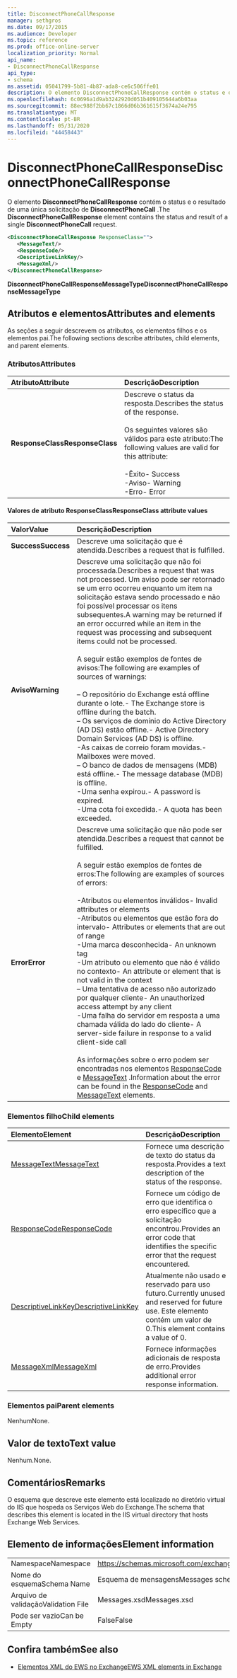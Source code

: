 ```yaml
---
title: DisconnectPhoneCallResponse
manager: sethgros
ms.date: 09/17/2015
ms.audience: Developer
ms.topic: reference
ms.prod: office-online-server
localization_priority: Normal
api_name:
- DisconnectPhoneCallResponse
api_type:
- schema
ms.assetid: 05041799-5b81-4b87-ada8-ce6c506ffe01
description: O elemento DisconnectPhoneCallResponse contém o status e o resultado de uma única solicitação de DisconnectPhoneCall.
ms.openlocfilehash: 6c0696a1d9ab3242920d051b409105644a6b03aa
ms.sourcegitcommit: 88ec988f2bb67c1866d06b361615f3674a24e795
ms.translationtype: MT
ms.contentlocale: pt-BR
ms.lasthandoff: 05/31/2020
ms.locfileid: "44458443"
---
```

# <a name="disconnectphonecallresponse"></a><span data-ttu-id="3e7ee-103">DisconnectPhoneCallResponse</span><span class="sxs-lookup"><span data-stu-id="3e7ee-103">DisconnectPhoneCallResponse</span></span>

<span data-ttu-id="3e7ee-104">O elemento **DisconnectPhoneCallResponse** contém o status e o resultado de uma única solicitação de **DisconnectPhoneCall** .</span><span class="sxs-lookup"><span data-stu-id="3e7ee-104">The **DisconnectPhoneCallResponse** element contains the status and result of a single **DisconnectPhoneCall** request.</span></span> 
  
```xml
<DisconnectPhoneCallResponse ResponseClass="">
   <MessageText/>
   <ResponseCode/>
   <DescriptiveLinkKey/>
   <MessageXml/>
</DisconnectPhoneCallResponse>
```

 <span data-ttu-id="3e7ee-105">**DisconnectPhoneCallResponseMessageType**</span><span class="sxs-lookup"><span data-stu-id="3e7ee-105">**DisconnectPhoneCallResponseMessageType**</span></span>
## <a name="attributes-and-elements"></a><span data-ttu-id="3e7ee-106">Atributos e elementos</span><span class="sxs-lookup"><span data-stu-id="3e7ee-106">Attributes and elements</span></span>

<span data-ttu-id="3e7ee-107">As seções a seguir descrevem os atributos, os elementos filhos e os elementos pai.</span><span class="sxs-lookup"><span data-stu-id="3e7ee-107">The following sections describe attributes, child elements, and parent elements.</span></span>
  
### <a name="attributes"></a><span data-ttu-id="3e7ee-108">Atributos</span><span class="sxs-lookup"><span data-stu-id="3e7ee-108">Attributes</span></span>

|<span data-ttu-id="3e7ee-109">**Atributo**</span><span class="sxs-lookup"><span data-stu-id="3e7ee-109">**Attribute**</span></span>|<span data-ttu-id="3e7ee-110">**Descrição**</span><span class="sxs-lookup"><span data-stu-id="3e7ee-110">**Description**</span></span>|
|:-----|:-----|
|<span data-ttu-id="3e7ee-111">**ResponseClass**</span><span class="sxs-lookup"><span data-stu-id="3e7ee-111">**ResponseClass**</span></span> <br/> | <span data-ttu-id="3e7ee-112">Descreve o status da resposta.</span><span class="sxs-lookup"><span data-stu-id="3e7ee-112">Describes the status of the response.</span></span><br/><br/><span data-ttu-id="3e7ee-113">Os seguintes valores são válidos para este atributo:</span><span class="sxs-lookup"><span data-stu-id="3e7ee-113">The following values are valid for this attribute:</span></span>  <br/><br/><span data-ttu-id="3e7ee-114">-Êxito</span><span class="sxs-lookup"><span data-stu-id="3e7ee-114">-  Success</span></span>  <br/><span data-ttu-id="3e7ee-115">-Aviso</span><span class="sxs-lookup"><span data-stu-id="3e7ee-115">-  Warning</span></span>  <br/><span data-ttu-id="3e7ee-116">-Erro</span><span class="sxs-lookup"><span data-stu-id="3e7ee-116">-  Error</span></span>  <br/> |
   
#### <a name="responseclass-attribute-values"></a><span data-ttu-id="3e7ee-117">Valores de atributo ResponseClass</span><span class="sxs-lookup"><span data-stu-id="3e7ee-117">ResponseClass attribute values</span></span>

|<span data-ttu-id="3e7ee-118">**Valor**</span><span class="sxs-lookup"><span data-stu-id="3e7ee-118">**Value**</span></span>|<span data-ttu-id="3e7ee-119">**Descrição**</span><span class="sxs-lookup"><span data-stu-id="3e7ee-119">**Description**</span></span>|
|:-----|:-----|
|<span data-ttu-id="3e7ee-120">**Success**</span><span class="sxs-lookup"><span data-stu-id="3e7ee-120">**Success**</span></span> <br/> |<span data-ttu-id="3e7ee-121">Descreve uma solicitação que é atendida.</span><span class="sxs-lookup"><span data-stu-id="3e7ee-121">Describes a request that is fulfilled.</span></span>  <br/> |
|<span data-ttu-id="3e7ee-122">**Aviso**</span><span class="sxs-lookup"><span data-stu-id="3e7ee-122">**Warning**</span></span> <br/> | <span data-ttu-id="3e7ee-123">Descreve uma solicitação que não foi processada.</span><span class="sxs-lookup"><span data-stu-id="3e7ee-123">Describes a request that was not processed.</span></span> <span data-ttu-id="3e7ee-124">Um aviso pode ser retornado se um erro ocorreu enquanto um item na solicitação estava sendo processado e não foi possível processar os itens subsequentes.</span><span class="sxs-lookup"><span data-stu-id="3e7ee-124">A warning may be returned if an error occurred while an item in the request was processing and subsequent items could not be processed.</span></span><br/><br/><span data-ttu-id="3e7ee-125">A seguir estão exemplos de fontes de avisos:</span><span class="sxs-lookup"><span data-stu-id="3e7ee-125">The following are examples of sources of warnings:</span></span><br/><br/><span data-ttu-id="3e7ee-126">– O repositório do Exchange está offline durante o lote.</span><span class="sxs-lookup"><span data-stu-id="3e7ee-126">-  The Exchange store is offline during the batch.</span></span>  <br/><span data-ttu-id="3e7ee-127">– Os serviços de domínio do Active Directory (AD DS) estão offline.</span><span class="sxs-lookup"><span data-stu-id="3e7ee-127">-  Active Directory Domain Services (AD DS) is offline.</span></span>  <br/><span data-ttu-id="3e7ee-128">-As caixas de correio foram movidas.</span><span class="sxs-lookup"><span data-stu-id="3e7ee-128">-  Mailboxes were moved.</span></span>  <br/><span data-ttu-id="3e7ee-129">– O banco de dados de mensagens (MDB) está offline.</span><span class="sxs-lookup"><span data-stu-id="3e7ee-129">-  The message database (MDB) is offline.</span></span>  <br/><span data-ttu-id="3e7ee-130">-Uma senha expirou.</span><span class="sxs-lookup"><span data-stu-id="3e7ee-130">-  A password is expired.</span></span>  <br/><span data-ttu-id="3e7ee-131">-Uma cota foi excedida.</span><span class="sxs-lookup"><span data-stu-id="3e7ee-131">-  A quota has been exceeded.</span></span>  <br/> |
|<span data-ttu-id="3e7ee-132">**Error**</span><span class="sxs-lookup"><span data-stu-id="3e7ee-132">**Error**</span></span> <br/> | <span data-ttu-id="3e7ee-133">Descreve uma solicitação que não pode ser atendida.</span><span class="sxs-lookup"><span data-stu-id="3e7ee-133">Describes a request that cannot be fulfilled.</span></span><br/><br/><span data-ttu-id="3e7ee-134">A seguir estão exemplos de fontes de erros:</span><span class="sxs-lookup"><span data-stu-id="3e7ee-134">The following are examples of sources of errors:</span></span>  <br/><br/><span data-ttu-id="3e7ee-135">-Atributos ou elementos inválidos</span><span class="sxs-lookup"><span data-stu-id="3e7ee-135">-  Invalid attributes or elements</span></span>  <br/><span data-ttu-id="3e7ee-136">-Atributos ou elementos que estão fora do intervalo</span><span class="sxs-lookup"><span data-stu-id="3e7ee-136">-  Attributes or elements that are out of range</span></span>  <br/><span data-ttu-id="3e7ee-137">-Uma marca desconhecida</span><span class="sxs-lookup"><span data-stu-id="3e7ee-137">-  An unknown tag</span></span>  <br/><span data-ttu-id="3e7ee-138">-Um atributo ou elemento que não é válido no contexto</span><span class="sxs-lookup"><span data-stu-id="3e7ee-138">-  An attribute or element that is not valid in the context</span></span>  <br/><span data-ttu-id="3e7ee-139">– Uma tentativa de acesso não autorizado por qualquer cliente</span><span class="sxs-lookup"><span data-stu-id="3e7ee-139">-  An unauthorized access attempt by any client</span></span>  <br/><span data-ttu-id="3e7ee-140">-Uma falha do servidor em resposta a uma chamada válida do lado do cliente</span><span class="sxs-lookup"><span data-stu-id="3e7ee-140">-  A server-side failure in response to a valid client-side call</span></span><br/><br/>  <span data-ttu-id="3e7ee-141">As informações sobre o erro podem ser encontradas nos elementos [ResponseCode](responsecode.md) e [MessageText](messagetext.md) .</span><span class="sxs-lookup"><span data-stu-id="3e7ee-141">Information about the error can be found in the [ResponseCode](responsecode.md) and [MessageText](messagetext.md) elements.</span></span>  <br/> |
   
### <a name="child-elements"></a><span data-ttu-id="3e7ee-142">Elementos filho</span><span class="sxs-lookup"><span data-stu-id="3e7ee-142">Child elements</span></span>

|<span data-ttu-id="3e7ee-143">**Elemento**</span><span class="sxs-lookup"><span data-stu-id="3e7ee-143">**Element**</span></span>|<span data-ttu-id="3e7ee-144">**Descrição**</span><span class="sxs-lookup"><span data-stu-id="3e7ee-144">**Description**</span></span>|
|:-----|:-----|
|[<span data-ttu-id="3e7ee-145">MessageText</span><span class="sxs-lookup"><span data-stu-id="3e7ee-145">MessageText</span></span>](messagetext.md) <br/> |<span data-ttu-id="3e7ee-146">Fornece uma descrição de texto do status da resposta.</span><span class="sxs-lookup"><span data-stu-id="3e7ee-146">Provides a text description of the status of the response.</span></span>  <br/> |
|[<span data-ttu-id="3e7ee-147">ResponseCode</span><span class="sxs-lookup"><span data-stu-id="3e7ee-147">ResponseCode</span></span>](responsecode.md) <br/> |<span data-ttu-id="3e7ee-148">Fornece um código de erro que identifica o erro específico que a solicitação encontrou.</span><span class="sxs-lookup"><span data-stu-id="3e7ee-148">Provides an error code that identifies the specific error that the request encountered.</span></span>  <br/> |
|[<span data-ttu-id="3e7ee-149">DescriptiveLinkKey</span><span class="sxs-lookup"><span data-stu-id="3e7ee-149">DescriptiveLinkKey</span></span>](descriptivelinkkey.md) <br/> |<span data-ttu-id="3e7ee-150">Atualmente não usado e reservado para uso futuro.</span><span class="sxs-lookup"><span data-stu-id="3e7ee-150">Currently unused and reserved for future use.</span></span> <span data-ttu-id="3e7ee-151">Este elemento contém um valor de 0.</span><span class="sxs-lookup"><span data-stu-id="3e7ee-151">This element contains a value of 0.</span></span>  <br/> |
|[<span data-ttu-id="3e7ee-152">MessageXml</span><span class="sxs-lookup"><span data-stu-id="3e7ee-152">MessageXml</span></span>](messagexml.md) <br/> |<span data-ttu-id="3e7ee-153">Fornece informações adicionais de resposta de erro.</span><span class="sxs-lookup"><span data-stu-id="3e7ee-153">Provides additional error response information.</span></span>  <br/> |
   
### <a name="parent-elements"></a><span data-ttu-id="3e7ee-154">Elementos pai</span><span class="sxs-lookup"><span data-stu-id="3e7ee-154">Parent elements</span></span>

<span data-ttu-id="3e7ee-155">Nenhum</span><span class="sxs-lookup"><span data-stu-id="3e7ee-155">None.</span></span>
  
## <a name="text-value"></a><span data-ttu-id="3e7ee-156">Valor de texto</span><span class="sxs-lookup"><span data-stu-id="3e7ee-156">Text value</span></span>

<span data-ttu-id="3e7ee-157">Nenhum.</span><span class="sxs-lookup"><span data-stu-id="3e7ee-157">None.</span></span>
  
## <a name="remarks"></a><span data-ttu-id="3e7ee-158">Comentários</span><span class="sxs-lookup"><span data-stu-id="3e7ee-158">Remarks</span></span>

<span data-ttu-id="3e7ee-159">O esquema que descreve este elemento está localizado no diretório virtual do IIS que hospeda os Serviços Web do Exchange.</span><span class="sxs-lookup"><span data-stu-id="3e7ee-159">The schema that describes this element is located in the IIS virtual directory that hosts Exchange Web Services.</span></span>
  
## <a name="element-information"></a><span data-ttu-id="3e7ee-160">Elemento de informações</span><span class="sxs-lookup"><span data-stu-id="3e7ee-160">Element information</span></span>

|||
|:-----|:-----|
|<span data-ttu-id="3e7ee-161">Namespace</span><span class="sxs-lookup"><span data-stu-id="3e7ee-161">Namespace</span></span>  <br/> |https://schemas.microsoft.com/exchange/services/2006/messages  <br/> |
|<span data-ttu-id="3e7ee-162">Nome do esquema</span><span class="sxs-lookup"><span data-stu-id="3e7ee-162">Schema Name</span></span>  <br/> |<span data-ttu-id="3e7ee-163">Esquema de mensagens</span><span class="sxs-lookup"><span data-stu-id="3e7ee-163">Messages schema</span></span>  <br/> |
|<span data-ttu-id="3e7ee-164">Arquivo de validação</span><span class="sxs-lookup"><span data-stu-id="3e7ee-164">Validation File</span></span>  <br/> |<span data-ttu-id="3e7ee-165">Messages.xsd</span><span class="sxs-lookup"><span data-stu-id="3e7ee-165">Messages.xsd</span></span>  <br/> |
|<span data-ttu-id="3e7ee-166">Pode ser vazio</span><span class="sxs-lookup"><span data-stu-id="3e7ee-166">Can be Empty</span></span>  <br/> |<span data-ttu-id="3e7ee-167">False</span><span class="sxs-lookup"><span data-stu-id="3e7ee-167">False</span></span>  <br/> |
   
## <a name="see-also"></a><span data-ttu-id="3e7ee-168">Confira também</span><span class="sxs-lookup"><span data-stu-id="3e7ee-168">See also</span></span>

- [<span data-ttu-id="3e7ee-169">Elementos XML do EWS no Exchange</span><span class="sxs-lookup"><span data-stu-id="3e7ee-169">EWS XML elements in Exchange</span></span>](ews-xml-elements-in-exchange.md)

